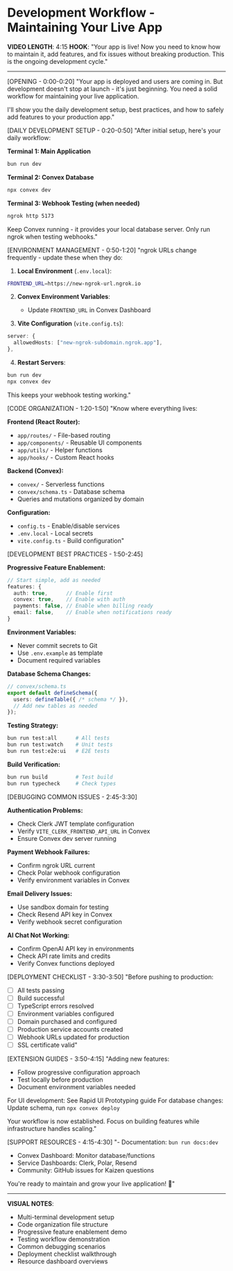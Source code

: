 # Development Workflow - Maintaining Your Live App

**VIDEO LENGTH**: 4:15
**HOOK**: "Your app is live! Now you need to know how to maintain it, add features, and fix issues without breaking production. This is the ongoing development cycle."

---

[OPENING - 0:00-0:20]
"Your app is deployed and users are coming in. But development doesn't stop at launch - it's just beginning. You need a solid workflow for maintaining your live application.

I'll show you the daily development setup, best practices, and how to safely add features to your production app."

[DAILY DEVELOPMENT SETUP - 0:20-0:50]
"After initial setup, here's your daily workflow:

**Terminal 1: Main Application**
```bash
bun run dev
```

**Terminal 2: Convex Database**
```bash
npx convex dev
```

**Terminal 3: Webhook Testing (when needed)**
```bash
ngrok http 5173
```

Keep Convex running - it provides your local database server. Only run ngrok when testing webhooks."

[ENVIRONMENT MANAGEMENT - 0:50-1:20]
"ngrok URLs change frequently - update these when they do:

1. **Local Environment** (`.env.local`):
```bash
FRONTEND_URL=https://new-ngrok-url.ngrok.io
```

2. **Convex Environment Variables**:
   - Update `FRONTEND_URL` in Convex Dashboard

3. **Vite Configuration** (`vite.config.ts`):
```typescript
server: {
  allowedHosts: ["new-ngrok-subdomain.ngrok.app"],
},
```

4. **Restart Servers**:
```bash
bun run dev
npx convex dev
```

This keeps your webhook testing working."

[CODE ORGANIZATION - 1:20-1:50]
"Know where everything lives:

**Frontend (React Router):**
- `app/routes/` - File-based routing
- `app/components/` - Reusable UI components
- `app/utils/` - Helper functions
- `app/hooks/` - Custom React hooks

**Backend (Convex):**
- `convex/` - Serverless functions
- `convex/schema.ts` - Database schema
- Queries and mutations organized by domain

**Configuration:**
- `config.ts` - Enable/disable services
- `.env.local` - Local secrets
- `vite.config.ts` - Build configuration"

[DEVELOPMENT BEST PRACTICES - 1:50-2:45]

**Progressive Feature Enablement:**
```typescript
// Start simple, add as needed
features: {
  auth: true,      // Enable first
  convex: true,    // Enable with auth
  payments: false, // Enable when billing ready
  email: false,    // Enable when notifications ready
}
```

**Environment Variables:**
- Never commit secrets to Git
- Use `.env.example` as template
- Document required variables

**Database Schema Changes:**
```typescript
// convex/schema.ts
export default defineSchema({
  users: defineTable({ /* schema */ }),
  // Add new tables as needed
});
```

**Testing Strategy:**
```bash
bun run test:all      # All tests
bun run test:watch    # Unit tests
bun run test:e2e:ui   # E2E tests
```

**Build Verification:**
```bash
bun run build         # Test build
bun run typecheck     # Check types
```

[DEBUGGING COMMON ISSUES - 2:45-3:30]

**Authentication Problems:**
- Check Clerk JWT template configuration
- Verify `VITE_CLERK_FRONTEND_API_URL` in Convex
- Ensure Convex dev server running

**Payment Webhook Failures:**
- Confirm ngrok URL current
- Check Polar webhook configuration
- Verify environment variables in Convex

**Email Delivery Issues:**
- Use sandbox domain for testing
- Check Resend API key in Convex
- Verify webhook secret configuration

**AI Chat Not Working:**
- Confirm OpenAI API key in environments
- Check API rate limits and credits
- Verify Convex functions deployed

[DEPLOYMENT CHECKLIST - 3:30-3:50]
"Before pushing to production:

- [ ] All tests passing
- [ ] Build successful
- [ ] TypeScript errors resolved
- [ ] Environment variables configured
- [ ] Domain purchased and configured
- [ ] Production service accounts created
- [ ] Webhook URLs updated for production
- [ ] SSL certificate valid"

[EXTENSION GUIDES - 3:50-4:15]
"Adding new features:

- Follow progressive configuration approach
- Test locally before production
- Document environment variables needed

For UI development: See Rapid UI Prototyping guide
For database changes: Update schema, run `npx convex deploy`

Your workflow is now established. Focus on building features while infrastructure handles scaling."

[SUPPORT RESOURCES - 4:15-4:30]
"- Documentation: `bun run docs:dev`
- Convex Dashboard: Monitor database/functions
- Service Dashboards: Clerk, Polar, Resend
- Community: GitHub issues for Kaizen questions

You're ready to maintain and grow your live application! 🎉"

---

**VISUAL NOTES**:
- Multi-terminal development setup
- Code organization file structure
- Progressive feature enablement demo
- Testing workflow demonstration
- Common debugging scenarios
- Deployment checklist walkthrough
- Resource dashboard overviews
